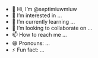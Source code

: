 - 👋 Hi, I’m @septimiuwmiuw
- 👀 I’m interested in ...
- 🌱 I’m currently learning ...
- 💞️ I’m looking to collaborate on ...
- 📫 How to reach me ...
- 😄 Pronouns: ...
- ⚡ Fun fact: ...

<!---
septimiuwmiuw/septimiuwmiuw is a ✨ special ✨ repository because its `README.md` (this file) appears on your GitHub profile.
You can click the Preview link to take a look at your changes.
--->
